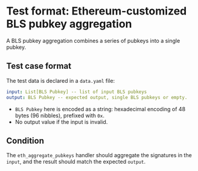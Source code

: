 # Test format: Ethereum-customized BLS pubkey aggregation

A BLS pubkey aggregation combines a series of pubkeys into a single pubkey.

## Test case format

The test data is declared in a `data.yaml` file:

```yaml
input: List[BLS Pubkey] -- list of input BLS pubkeys
output: BLS Pubkey -- expected output, single BLS pubkeys or empty.
```

- `BLS Pubkey` here is encoded as a string: hexadecimal encoding of 48 bytes (96 nibbles), prefixed with `0x`.
- No output value if the input is invalid.

## Condition

The `eth_aggregate_pubkeys` handler should aggregate the signatures in the `input`, and the result should match the expected `output`.
